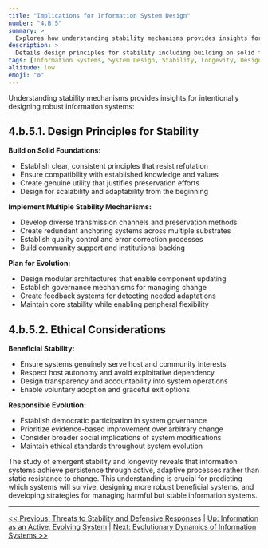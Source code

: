 ```yaml
---
title: "Implications for Information System Design"
number: "4.B.5"
summary: >
  Explores how understanding stability mechanisms provides insights for intentionally designing robust information systems that can persist and evolve effectively.
description: >
  Details design principles for stability including building on solid foundations, implementing multiple stability mechanisms, and planning for evolution, along with ethical considerations for beneficial stability and responsible evolution.
tags: [Information Systems, System Design, Stability, Longevity, Design Principles, Ethics]
altitude: low
emoji: "⚙️"
---
```


<!--

- Flesh out the bullet points

-->

Understanding stability mechanisms provides insights for intentionally designing robust information systems:

## **4.b.5.1. Design Principles for Stability**

**Build on Solid Foundations:**

* Establish clear, consistent principles that resist refutation
* Ensure compatibility with established knowledge and values
* Create genuine utility that justifies preservation efforts
* Design for scalability and adaptability from the beginning

**Implement Multiple Stability Mechanisms:**

* Develop diverse transmission channels and preservation methods
* Create redundant anchoring systems across multiple substrates
* Establish quality control and error correction processes
* Build community support and institutional backing

**Plan for Evolution:**

* Design modular architectures that enable component updating
* Establish governance mechanisms for managing change
* Create feedback systems for detecting needed adaptations
* Maintain core stability while enabling peripheral flexibility

## **4.b.5.2. Ethical Considerations**

**Beneficial Stability:**

* Ensure systems genuinely serve host and community interests
* Respect host autonomy and avoid exploitative dependency
* Design transparency and accountability into system operations
* Enable voluntary adoption and graceful exit options

**Responsible Evolution:**

* Establish democratic participation in system governance
* Prioritize evidence-based improvement over arbitrary change
* Consider broader social implications of system modifications
* Maintain ethical standards throughout system evolution

The study of emergent stability and longevity reveals that information systems achieve persistence through active, adaptive processes rather than static resistance to change. This understanding is crucial for predicting which systems will survive, designing more robust beneficial systems, and developing strategies for managing harmful but stable information systems.

---
[<< Previous: Threats to Stability and Defensive Responses](4b4-threats-stability-defensive-responses.md) | [Up: Information as an Active, Evolving System](../4-information-systems.md) | [Next: Evolutionary Dynamics of Information Systems >>](../4c-evolutionary-dynamics.md)
